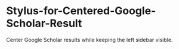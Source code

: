# Stylus-for-Centered-Google-Scholar-Result
Center Google Scholar results while keeping the left sidebar visible.
